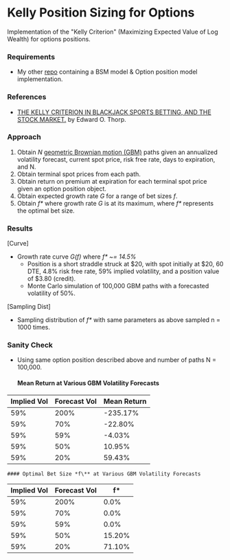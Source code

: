 # Kelly Position Sizing for Options
Implementation of the "Kelly Criterion" (Maximizing Expected Value of Log Wealth) for options positions. 

### Requirements
- My other [repo](https://github.com/liamfayle/Black-Scholes-Merton "repo") containing a BSM model & Option position model implementation.

### References
- [THE KELLY CRITERION IN BLACKJACK SPORTS BETTING, AND THE STOCK MARKET.](http://www.eecs.harvard.edu/cs286r/courses/fall12/papers/Thorpe_KellyCriterion2007.pdf "THE KELLY CRITERION IN BLACKJACK SPORTS BETTING, AND THE STOCK MARKET") by Edward O. Thorp.

### Approach
1. Obtain *N*  [geometric Brownian motion (GBM)](https://en.wikipedia.org/wiki/Geometric_Brownian_motion "geometric Brownian motion (GBM)") paths given an annualized volatility forecast, current spot price, risk free rate, days to expiration, and N. 
2. Obtain terminal spot prices from each path.
3. Obtain return on premium at expiration for each terminal spot price given an option position object.
4. Obtain expected growth rate *G* for a range of bet sizes *f*.
5. Obtain *f\** where growth rate *G* is at its maximum, where *f\** represents the optimal bet size.

### Results
[Curve]
- Growth rate curve *G(f)* where *f\* ~= 14.5%*
	- Position is a short straddle struck at $20, with spot initially at $20, 60 DTE, 4.8% risk free rate, 59% implied volatility, and a position value of $3.80 (credit). 
	- Monte Carlo simulation of 100,000 GBM paths with a forecasted volatility of 50%.

[Sampling Dist]
- Sampling distribution of *f\** with same parameters as above sampled n = 1000 times.

### Sanity Check
- Using same option position described above and number of paths N = 100,000.
	#### Mean Return at Various GBM Volatility Forecasts
| Implied Vol | Forecast Vol | Mean Return |
| ------------ | ------------ | ------------ |
| 59% | 200% |-235.17% |
| 59% | 70% | -22.80% |
| 59% | 59% | -4.03% |
| 59% | 50% | 10.95% |
| 59% | 20% | 59.43% |
	#### Optimal Bet Size *f\** at Various GBM Volatility Forecasts
| Implied Vol | Forecast Vol | f\* |
| ------------ | ------------ | ------------ |
| 59% | 200% | 0.0% |
| 59% | 70% | 0.0% |
| 59% | 59% | 0.0% |
| 59% | 50% | 15.20% |
| 59% | 20% | 71.10% |
